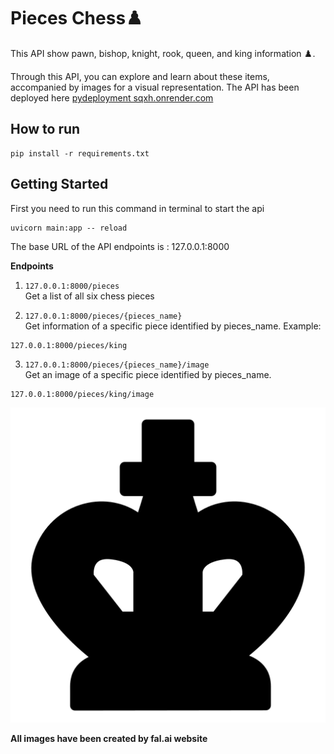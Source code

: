 # Pieces Chess♟️
This API show pawn, bishop, knight, rook, queen, and king information ♟️.

Through this API, you can explore and learn about these items, accompanied by images for a visual representation.
The API has been deployed here [pydeployment sqxh.onrender.com](https://pydeployment-sqxh.onrender.com/)

## How to run
```
pip install -r requirements.txt
```

## Getting Started
First you need to run this command in terminal to start the api
```
uvicorn main:app -- reload
```
The base URL of the API endpoints is : 127.0.0.1:8000

**Endpoints**

1) `127.0.0.1:8000/pieces`   
Get a list of all six chess pieces

2) `127.0.0.1:8000/pieces/{pieces_name}` <br>
Get information of a specific piece identified by pieces_name.
Example:
```
127.0.0.1:8000/pieces/king
```


3) `127.0.0.1:8000/pieces/{pieces_name}/image`<br>
Get an image of a specific piece identified by pieces_name.
```
127.0.0.1:8000/pieces/king/image
```
![king_pic](https://github.com/SinaHosseini/PyDeployment/blob/ec50febcf46fa6a0538c257e97079aacac4589b4/Hello_FastAPI/pics/king.png?raw=True)


**All images have been created by fal.ai website**